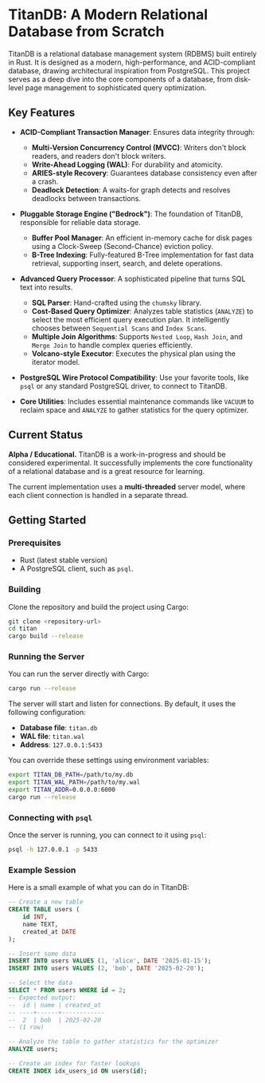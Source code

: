 # TitanDB: A Modern Relational Database from Scratch

TitanDB is a relational database management system (RDBMS) built entirely in Rust. It is designed as a modern, high-performance, and ACID-compliant database, drawing architectural inspiration from PostgreSQL. This project serves as a deep dive into the core components of a database, from disk-level page management to sophisticated query optimization.

## Key Features

- **ACID-Compliant Transaction Manager**: Ensures data integrity through:
  - **Multi-Version Concurrency Control (MVCC)**: Writers don't block readers, and readers don't block writers.
  - **Write-Ahead Logging (WAL)**: For durability and atomicity.
  - **ARIES-style Recovery**: Guarantees database consistency even after a crash.
  - **Deadlock Detection**: A waits-for graph detects and resolves deadlocks between transactions.

- **Pluggable Storage Engine ("Bedrock")**: The foundation of TitanDB, responsible for reliable data storage.
  - **Buffer Pool Manager**: An efficient in-memory cache for disk pages using a Clock-Sweep (Second-Chance) eviction policy.
  - **B-Tree Indexing**: Fully-featured B-Tree implementation for fast data retrieval, supporting insert, search, and delete operations.

- **Advanced Query Processor**: A sophisticated pipeline that turns SQL text into results.
  - **SQL Parser**: Hand-crafted using the `chumsky` library.
  - **Cost-Based Query Optimizer**: Analyzes table statistics (`ANALYZE`) to select the most efficient query execution plan. It intelligently chooses between `Sequential Scans` and `Index Scans`.
  - **Multiple Join Algorithms**: Supports `Nested Loop`, `Hash Join`, and `Merge Join` to handle complex queries efficiently.
  - **Volcano-style Executor**: Executes the physical plan using the iterator model.

- **PostgreSQL Wire Protocol Compatibility**: Use your favorite tools, like `psql` or any standard PostgreSQL driver, to connect to TitanDB.

- **Core Utilities**: Includes essential maintenance commands like `VACUUM` to reclaim space and `ANALYZE` to gather statistics for the query optimizer.

## Current Status

**Alpha / Educational.** TitanDB is a work-in-progress and should be considered experimental. It successfully implements the core functionality of a relational database and is a great resource for learning.

The current implementation uses a **multi-threaded** server model, where each client connection is handled in a separate thread.

## Getting Started

### Prerequisites

- Rust (latest stable version)
- A PostgreSQL client, such as `psql`.

### Building

Clone the repository and build the project using Cargo:

```sh
git clone <repository-url>
cd titan
cargo build --release
```

### Running the Server

You can run the server directly with Cargo:

```sh
cargo run --release
```

The server will start and listen for connections. By default, it uses the following configuration:
- **Database file**: `titan.db`
- **WAL file**: `titan.wal`
- **Address**: `127.0.0.1:5433`

You can override these settings using environment variables:

```sh
export TITAN_DB_PATH=/path/to/my.db
export TITAN_WAL_PATH=/path/to/my.wal
export TITAN_ADDR=0.0.0.0:6000
cargo run --release
```

### Connecting with `psql`

Once the server is running, you can connect to it using `psql`:

```sh
psql -h 127.0.0.1 -p 5433
```

### Example Session

Here is a small example of what you can do in TitanDB:

```sql
-- Create a new table
CREATE TABLE users (
    id INT,
    name TEXT,
    created_at DATE
);

-- Insert some data
INSERT INTO users VALUES (1, 'alice', DATE '2025-01-15');
INSERT INTO users VALUES (2, 'bob', DATE '2025-02-20');

-- Select the data
SELECT * FROM users WHERE id = 2;
-- Expected output:
--  id | name | created_at
-- ----+------+------------
--  2  | bob  | 2025-02-20
-- (1 row)

-- Analyze the table to gather statistics for the optimizer
ANALYZE users;

-- Create an index for faster lookups
CREATE INDEX idx_users_id ON users(id);
```
